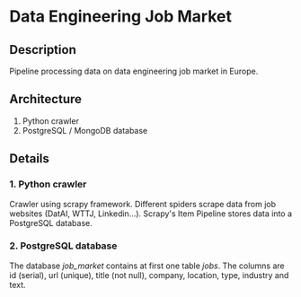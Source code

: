 # Data Engineering Job Market

## Description
Pipeline processing data on data engineering job market in Europe.

## Architecture

1. Python crawler
2. PostgreSQL / MongoDB database

## Details

### 1. Python crawler
Crawler using scrapy framework. Different spiders scrape data from job websites (DatAI, WTTJ, Linkedin...).
Scrapy's Item Pipeline stores data into a PostgreSQL database.

### 2. PostgreSQL database
The database *job_market* contains at first one table *jobs*.
The columns are id (serial), url (unique), title (not null), company, location, type, industry and text.

